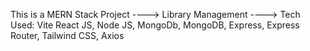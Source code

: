 This is a MERN Stack Project
----> Library Management 
----> Tech Used: Vite React JS, Node JS, MongoDb, MongoDB, Express, Express Router, Tailwind CSS, Axios
